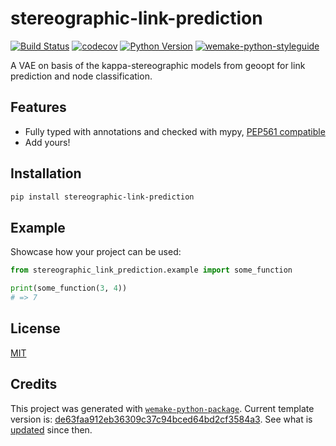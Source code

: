 # stereographic-link-prediction

[![Build Status](https://github.com/gatoniel/stereographic-link-prediction/workflows/test/badge.svg?branch=master&event=push)](https://github.com/gatoniel/stereographic-link-prediction/actions?query=workflow%3Atest)
[![codecov](https://codecov.io/gh/gatoniel/stereographic-link-prediction/branch/master/graph/badge.svg)](https://codecov.io/gh/gatoniel/stereographic-link-prediction)
[![Python Version](https://img.shields.io/pypi/pyversions/stereographic-link-prediction.svg)](https://pypi.org/project/stereographic-link-prediction/)
[![wemake-python-styleguide](https://img.shields.io/badge/style-wemake-000000.svg)](https://github.com/wemake-services/wemake-python-styleguide)

A VAE on basis of the kappa-stereographic models from geoopt for link prediction and node classification.


## Features

- Fully typed with annotations and checked with mypy, [PEP561 compatible](https://www.python.org/dev/peps/pep-0561/)
- Add yours!


## Installation

```bash
pip install stereographic-link-prediction
```


## Example

Showcase how your project can be used:

```python
from stereographic_link_prediction.example import some_function

print(some_function(3, 4))
# => 7
```

## License

[MIT](https://github.com/gatoniel/stereographic-link-prediction/blob/master/LICENSE)


## Credits

This project was generated with [`wemake-python-package`](https://github.com/wemake-services/wemake-python-package). Current template version is: [de63faa912eb36309c37c94bced64bd2cf3584a3](https://github.com/wemake-services/wemake-python-package/tree/de63faa912eb36309c37c94bced64bd2cf3584a3). See what is [updated](https://github.com/wemake-services/wemake-python-package/compare/de63faa912eb36309c37c94bced64bd2cf3584a3...master) since then.
